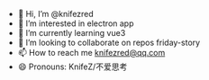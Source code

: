 - 👋 Hi, I’m @knifezred
- 👀 I’m interested in electron app
- 🌱 I’m currently learning vue3
- 💞️ I’m looking to collaborate on repos friday-story
- 📫 How to reach me knifezred@qq.com
- 😄 Pronouns: KnifeZ/不爱思考

<!---
knifezred/knifezred is a ✨ special ✨ repository because its `README.md` (this file) appears on your GitHub profile.
You can click the Preview link to take a look at your changes.
--->
